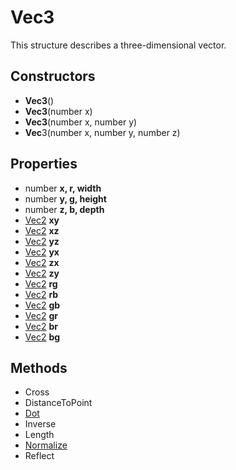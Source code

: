 # Vec3 #
This structure describes a three-dimensional vector.

## Constructors ##
- **Vec3**()
- **Vec3**(number x)
- **Vec3**(number x, number y)
- **Vec**3(number x, number y, number z)

## Properties ##
- number **x, r, width**
- number **y, g, height**
- number **z, b, depth**
- [Vec2]() **xy**
- [Vec2]() **xz**
- [Vec2]() **yz**
- [Vec2]() **yx**
- [Vec2]() **zx**
- [Vec2]() **zy**
- [Vec2]() **rg**
- [Vec2]() **rb**
- [Vec2]() **gb**
- [Vec2]() **gr**
- [Vec2]() **br**
- [Vec2]() **bg**

## Methods ##
- Cross
- DistanceToPoint
- [Dot](CPP_Dot)
- Inverse
- Length
- [Normalize](CPP_Normalize)
- Reflect
